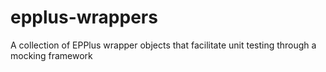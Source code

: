 # epplus-wrappers
A collection of EPPlus wrapper objects that facilitate unit testing through a mocking framework
